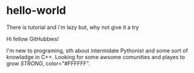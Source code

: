 # hello-world
There is tutorial and i'm lazy but, why not give it a try

Hi fellow GitHubbies!

I'm new to programing, sth about intermidate Pythonist and some sort of knowladge in C++. Looking for some awsome comunities and playes to grow *STRONG*, color="#FFFFFF".
